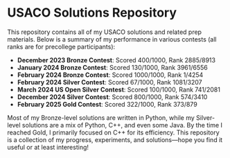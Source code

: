 # USACO Solutions Repository

This repository contains all of my USACO solutions and related prep materials. Below is a summary of my performance in various contests (all ranks are for precollege participants):

- **December 2023 Bronze Contest**: Scored 400/1000, Rank 2885/8913
- **January 2024 Bronze Contest**: Scored 130/1000, Rank 3961/6556
- **February 2024 Bronze Contest**: Scored 1000/1000, Rank 1/4254
- **February 2024 Silver Contest**: Scored 67/1000, Rank 1081/3207
- **March 2024 US Open Silver Contest**: Scored 100/1000, Rank 741/2081
- **December 2024 Silver Contest**: Scored 800/1000, Rank 574/3410
- **February 2025 Gold Contest**: Scored 322/1000, Rank 373/879

Most of my Bronze-level solutions are written in Python, while my Silver-level solutions are a mix of Python, C++, and even some Java. By the time I reached Gold, I primarily focused on C++ for its efficiency. This repository is a collection of my progress, experiments, and solutions—hope you find it useful or at least interesting!
